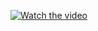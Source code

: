 [![Watch the video](https://img.youtube.com/vi/9Y2ptt3hYzg/maxresdefault.jpg)](https://youtube.com/shorts/9Y2ptt3hYzg?si=B743F4hctzFMcw-7)


